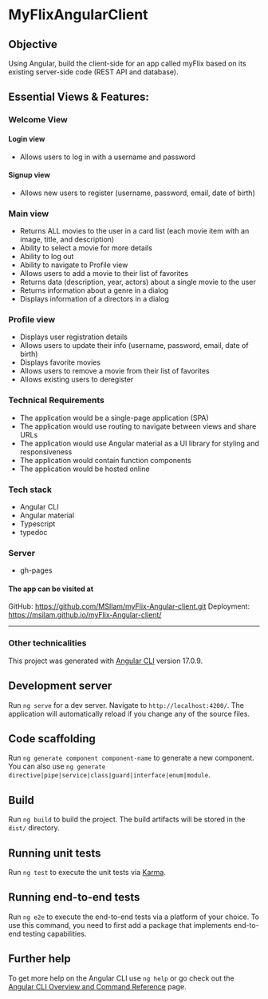 # MyFlixAngularClient
## Objective
Using Angular, build the client-side for an app called myFlix based on its existing server-side code (REST API and database).

## Essential Views & Features:
### Welcome View
#### Login view
- Allows users to log in with a username and password
#### Signup view
- Allows new users to register (username, password, email, date of birth)
### Main view
- Returns ALL movies to the user in a card list (each movie item with an image, title, and description)
- Ability to select a movie for more details
- Ability to log out
- Ability to navigate to Profile view
- Allows users to add a movie to their list of favorites 
- Returns data (description, year, actors) about a single movie to the user
- Returns information about a genre in a dialog
- Displays information of a directors in a dialog
### Profile view
- Displays user registration details
- Allows users to update their info (username, password, email, date of birth)
- Displays favorite movies
- Allows users to remove a movie from their list of favorites
- Allows existing users to deregister
### Technical Requirements
- The application would be a single-page application (SPA)
- The application would use routing to navigate between views and share URLs
- The application would use Angular material as a UI library for styling and responsiveness
- The application would contain function components
- The application would be hosted online
### Tech stack
- Angular CLI
- Angular material
- Typescript
- typedoc

### Server
- gh-pages
#### The app can be visited at
GitHub: https://github.com/MSIlam/myFlix-Angular-client.git
Deployment: https://msilam.github.io/myFlix-Angular-client/

------------------------
### Other technicalities

This project was generated with [Angular CLI](https://github.com/angular/angular-cli) version 17.0.9.

## Development server

Run `ng serve` for a dev server. Navigate to `http://localhost:4200/`. The application will automatically reload if you change any of the source files.

## Code scaffolding

Run `ng generate component component-name` to generate a new component. You can also use `ng generate directive|pipe|service|class|guard|interface|enum|module`.

## Build

Run `ng build` to build the project. The build artifacts will be stored in the `dist/` directory.

## Running unit tests

Run `ng test` to execute the unit tests via [Karma](https://karma-runner.github.io).

## Running end-to-end tests

Run `ng e2e` to execute the end-to-end tests via a platform of your choice. To use this command, you need to first add a package that implements end-to-end testing capabilities.

## Further help

To get more help on the Angular CLI use `ng help` or go check out the [Angular CLI Overview and Command Reference](https://angular.io/cli) page.
